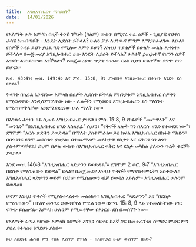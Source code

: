 ```yaml
---
title:  እግዚአብሔርን ማስደሰት?
date:   14/01/2026
---
```


የአለማት ሁሉ አምላክ በዚች ትንሽ ፕላኔት (ዓለም) ውስጥ በሚኖሩ ተራ ሰዎች - ጊዜያዊ የህዋስ ፈሳሽ ነጠብጣቦች - እንዴት ሊደሰት ይችላል? ሁሉን ቻይ ለሆነውና ምንም ለማያስፈልገው ልዑል፣ የሰዎች ጉዳይ ይህን ያህል ግድ የሚለው ለምን ይሆን? እነዚህ ጥያቄዎች በሁለት መልኩ ሊተነተኑ ይችላሉ። በመጀመሪያ እግዚአብሔር ራሱ እንዴት ሊደሰት ይችላል? ሁለተኛ ኃጢአተኛ የሆንን ሰዎች እንዴት ልናስደስተው እንችላለን? የመጀመሪያው ጥያቄ የዛሬው ርዕስ ሲሆን ሁለተኛው ደግሞ የነገ ይሆናል።

`ኢሳ. 43:4ን፣ መዝ. 149:4ን እና ምሳ. 15:8, 9ን ያንብቡ። እግዚአብሔር በሕዝቡ እንዴት ደስ ይለዋል?`

ትላንት በከፊል እንዳየነው አምላክ በሰዎች ሊደሰት ይችላል ምክንያቱም እግዚአብሔር ሰዎችን የሚወዳቸው እንዲሰምርላቸው ነው - ሌሎችን የሚወድና እግዚአብሔርን ደስ ማሰኘት የሚጠነቀቅላቸው እንደሚያደርገው ሁሉ ማለት ነው።

በአንጻሩ ሕዝቡ ክፉ ሲሠሩ እግዚአብሔር ያዝናል። ምሳ. 15:8, 9 የክፉዎች “መሥዋዕት” እና “መንገድ” “በእግዚአብሔር ዘንድ አስጸያፊ” ሲሆን፣ “የቅኖች ጸሎት ግን በእርሱ ዘንድ የተወደደ ነው”፣ ደግሞም “እርሱ ጽድቅን ይወድዳል” በማለት ያስተምራል። ይህ ክፍል እግዚአብሔር በክፋት ማዘኑን፣ በበጎ ነገር ደግሞ መደሰቱን ያሳያል። በተጨማሪም መለኮታዊ ደስታን እና ፍቅርን ጎን ለጎን ያስቀምጣቸዋል፣ ይህም በቃሉ ውስጥ በእግዚአብሔር ፍቅር እና ደስታ መካከል ያለውን ጥልቅ ቁርኝት ያሳያል።

እንደ መዝ. 146፡8 “እግዚአብሔር ጻድቃንን ይወድዳል”። ደግሞም 2 ቆሮ. 9፡7 “እግዚአብሔር በደስታ የሚሰጠውን ይወዳል” ይላል። በመጀመሪያ እነዚህ ጥቅሶች የማያስተምሩትን አስተውሉ። እግዚአብሔር ጻድቃንን ወይም በደስታ የሚሰጠውን ብቻ ይወዳል አይሉም። እግዚአብሔር ሁሉንም ይወዳል።

ሆኖም እነዚህ ጥቅሶች የሚያስተላልፉት መልዕክት፣ እግዚአብሔር “ጻድቃንን” እና “በደስታ የሚሰጠውን” በተለየ መንገድ ይወዳቸዋል የሚል ነው። በምሳ. 15: 8, 9 ላይ የተመለከትነው ነገር ፍንጭ ይሰጠናል፦ አምላክ ሁሉንም የሚወዳቸው በእነርሱ ደስ በመሰኘት ነው።

የአለማት ፈጣሪ የሆነው አምላክ በስሜት እንኳን ሳይቀር ከእኛ ጋር በመቆራኘቱ፣ ሰማይና ምድር ምን ያህል የተሳሰሩ እንደሆነ ያስቡ።

`ይህ አስደናቂ ሐሳብ ምን ተስፋ ሊሰጥዎ ይገባል - በአስቸጋሪ ሁኔታ ውስጥም ቢሆኑ?`